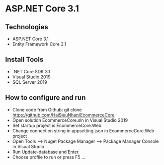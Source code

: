 # ASP.NET Core 3.1 
## Technologies
- ASP.NET Core 3.1
- Entity Framework Core 3.1
## Install Tools
- .NET Core SDK 3.1
- Visual Studio 2019
- SQL Server 2019
## How to configure and run
- Clone code from Github: git clone https://github.com/HaiSieuNhan/EcommerceCore
- Open solution EcommerceCore.sln in Visual Studio 2019
- Set startup project is EcommerceCore.Web
- Change connection string in appsetting.json in EcommerceCore.Web project
- Open Tools --> Nuget Package Manager -->  Package Manager Console in Visual Studio
- Run Update-database and Enter.
- Choose profile to run or press F5 ...
